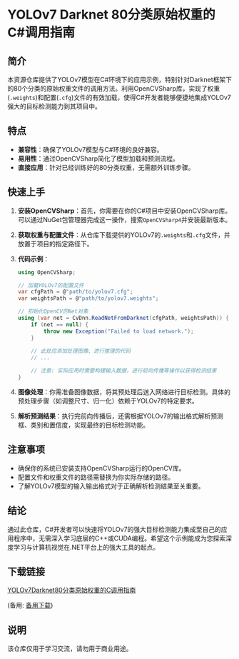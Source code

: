 # YOLOv7 Darknet 80分类原始权重的C#调用指南

## 简介

本资源仓库提供了YOLOv7模型在C#环境下的应用示例，特别针对Darknet框架下的80个分类的原始权重文件的调用方法。利用OpenCVSharp库，实现了权重(`.weights`)和配置(`.cfg`)文件的有效加载，使得C#开发者能够便捷地集成YOLOv7强大的目标检测能力到其项目中。

## 特点

- **兼容性**：确保了YOLOv7模型与C#环境的良好兼容。
- **易用性**：通过OpenCVSharp简化了模型加载和预测流程。
- **直接应用**：针对已经训练好的80分类权重，无需额外训练步骤。

## 快速上手

1. **安装OpenCVSharp**：首先，你需要在你的C#项目中安装OpenCVSharp库。可以通过NuGet包管理器完成这一操作，搜索`OpenCVSharp4`并安装最新版本。

2. **获取权重与配置文件**：从仓库下载提供的YOLOv7的`.weights`和`.cfg`文件，并放置于项目的指定路径下。

3. **代码示例**：
   ```csharp
   using OpenCVSharp;

   // 加载YOLOv7的配置文件
   var cfgPath = @"path/to/yolov7.cfg";
   var weightsPath = @"path/to/yolov7.weights";

   // 初始化OpenCV的Net对象
   using (var net = CvDnn.ReadNetFromDarknet(cfgPath, weightsPath)) {
       if (net == null) {
           throw new Exception("Failed to load network.");
       }
       
       // 此处应添加处理图像、进行推理的代码
       // ...
   
       // 注意: 实际应用时需要构建输入数据，进行前向传播等操作以获得检测结果
   }
   ```

4. **图像处理**：你需准备图像数据，将其预处理后送入网络进行目标检测。具体的预处理步骤（如调整尺寸、归一化）依赖于YOLOv7的特定要求。

5. **解析预测结果**：执行完前向传播后，还需根据YOLOv7的输出格式解析预测框、类别和置信度，实现最终的目标检测功能。

## 注意事项

- 确保你的系统已安装支持OpenCVSharp运行的OpenCV库。
- 配置文件和权重文件的路径需替换为你实际存储的路径。
- 了解YOLOv7模型的输入输出格式对于正确解析检测结果至关重要。

## 结论

通过此仓库，C#开发者可以快速将YOLOv7的强大目标检测能力集成至自己的应用程序中，无需深入学习底层的C++或CUDA编程。希望这个示例能成为您探索深度学习与计算机视觉在.NET平台上的强大工具的起点。

## 下载链接
[YOLOv7Darknet80分类原始权重的C调用指南](https://pan.quark.cn/s/d78712bc5008) 

(备用: [备用下载](https://pan.baidu.com/s/1WKjbRYErUfsrbs2TbYsaDg?pwd=1234))

## 说明

该仓库仅用于学习交流，请勿用于商业用途。
